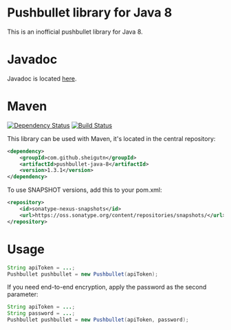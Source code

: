 # Pushbullet library for Java 8

This is an inofficial pushbullet library for Java 8.

# Javadoc

Javadoc is located [here](http://sheigutn.github.io/pushbullet-java-8).

# Maven

[![Dependency Status](https://www.versioneye.com/user/projects/560c145b5a262f001e00081d/badge.svg?style=flat)](https://www.versioneye.com/user/projects/560c145b5a262f001e00081d) [![Build Status](https://travis-ci.org/Sheigutn/pushbullet-java-8.svg?branch=master)](https://travis-ci.org/Sheigutn/pushbullet-java-8)

This library can be used with Maven, it's located in the central repository:

```xml
<dependency>
    <groupId>com.github.sheigutn</groupId>
    <artifactId>pushbullet-java-8</artifactId>
    <version>1.3.1</version>
</dependency>
```

To use SNAPSHOT versions, add this to your pom.xml:

```xml
<repository>
    <id>sonatype-nexus-snapshots</id>
    <url>https://oss.sonatype.org/content/repositories/snapshots/</url>
</repository>
```

# Usage

```java
String apiToken = ...;
Pushbullet pushbullet = new Pushbullet(apiToken);
```

If you need end-to-end encryption, apply the password as the second parameter:

```java
String apiToken = ...;
String password = ...;
Pushbullet pushbullet = new Pushbullet(apiToken, password);
```
